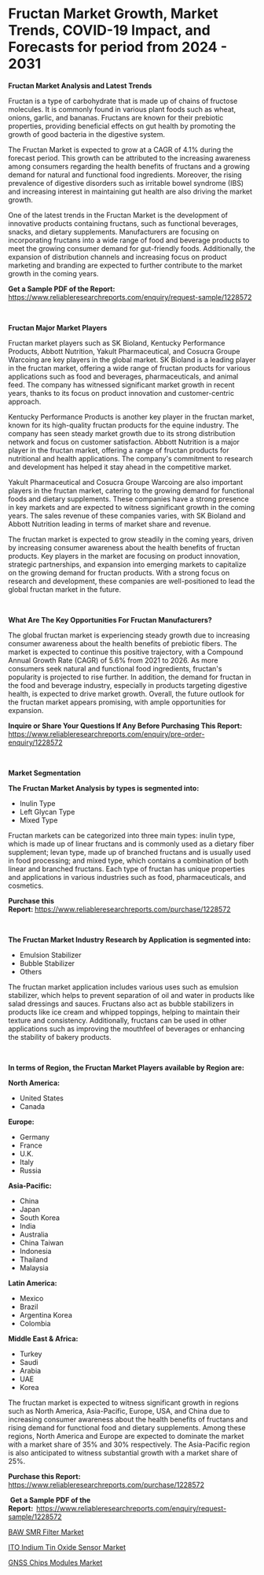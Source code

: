 <p><h1>Fructan Market Growth, Market Trends, COVID-19 Impact, and Forecasts for period from 2024 - 2031</h1></p><p><strong>Fructan Market Analysis and Latest Trends</strong></p>
<p><p>Fructan is a type of carbohydrate that is made up of chains of fructose molecules. It is commonly found in various plant foods such as wheat, onions, garlic, and bananas. Fructans are known for their prebiotic properties, providing beneficial effects on gut health by promoting the growth of good bacteria in the digestive system.</p><p>The Fructan Market is expected to grow at a CAGR of 4.1% during the forecast period. This growth can be attributed to the increasing awareness among consumers regarding the health benefits of fructans and a growing demand for natural and functional food ingredients. Moreover, the rising prevalence of digestive disorders such as irritable bowel syndrome (IBS) and increasing interest in maintaining gut health are also driving the market growth.</p><p>One of the latest trends in the Fructan Market is the development of innovative products containing fructans, such as functional beverages, snacks, and dietary supplements. Manufacturers are focusing on incorporating fructans into a wide range of food and beverage products to meet the growing consumer demand for gut-friendly foods. Additionally, the expansion of distribution channels and increasing focus on product marketing and branding are expected to further contribute to the market growth in the coming years.</p></p>
<p><strong>Get a Sample PDF of the Report:&nbsp;</strong> <a href="https://www.reliableresearchreports.com/enquiry/request-sample/1228572">https://www.reliableresearchreports.com/enquiry/request-sample/1228572</a></p>
<p>&nbsp;</p>
<p><strong>Fructan Major Market Players</strong></p>
<p><p>Fructan market players such as SK Bioland, Kentucky Performance Products, Abbott Nutrition, Yakult Pharmaceutical, and Cosucra Groupe Warcoing are key players in the global market. SK Bioland is a leading player in the fructan market, offering a wide range of fructan products for various applications such as food and beverages, pharmaceuticals, and animal feed. The company has witnessed significant market growth in recent years, thanks to its focus on product innovation and customer-centric approach.</p><p>Kentucky Performance Products is another key player in the fructan market, known for its high-quality fructan products for the equine industry. The company has seen steady market growth due to its strong distribution network and focus on customer satisfaction. Abbott Nutrition is a major player in the fructan market, offering a range of fructan products for nutritional and health applications. The company's commitment to research and development has helped it stay ahead in the competitive market.</p><p>Yakult Pharmaceutical and Cosucra Groupe Warcoing are also important players in the fructan market, catering to the growing demand for functional foods and dietary supplements. These companies have a strong presence in key markets and are expected to witness significant growth in the coming years. The sales revenue of these companies varies, with SK Bioland and Abbott Nutrition leading in terms of market share and revenue.</p><p>The fructan market is expected to grow steadily in the coming years, driven by increasing consumer awareness about the health benefits of fructan products. Key players in the market are focusing on product innovation, strategic partnerships, and expansion into emerging markets to capitalize on the growing demand for fructan products. With a strong focus on research and development, these companies are well-positioned to lead the global fructan market in the future.</p></p>
<p>&nbsp;</p>
<p><strong>What Are The Key Opportunities For Fructan Manufacturers?</strong></p>
<p><p>The global fructan market is experiencing steady growth due to increasing consumer awareness about the health benefits of prebiotic fibers. The market is expected to continue this positive trajectory, with a Compound Annual Growth Rate (CAGR) of 5.6% from 2021 to 2026. As more consumers seek natural and functional food ingredients, fructan's popularity is projected to rise further. In addition, the demand for fructan in the food and beverage industry, especially in products targeting digestive health, is expected to drive market growth. Overall, the future outlook for the fructan market appears promising, with ample opportunities for expansion.</p></p>
<p><strong>Inquire or Share Your Questions If Any Before Purchasing This Report:</strong> <a href="https://www.reliableresearchreports.com/enquiry/pre-order-enquiry/1228572">https://www.reliableresearchreports.com/enquiry/pre-order-enquiry/1228572</a></p>
<p>&nbsp;</p>
<p><strong>Market Segmentation</strong></p>
<p><strong>The Fructan Market Analysis by types is segmented into:</strong></p>
<p><ul><li>Inulin Type</li><li>Left Glycan Type</li><li>Mixed Type</li></ul></p>
<p><p>Fructan markets can be categorized into three main types: inulin type, which is made up of linear fructans and is commonly used as a dietary fiber supplement; levan type, made up of branched fructans and is usually used in food processing; and mixed type, which contains a combination of both linear and branched fructans. Each type of fructan has unique properties and applications in various industries such as food, pharmaceuticals, and cosmetics.</p></p>
<p><strong>Purchase this Report:&nbsp;</strong><a href="https://www.reliableresearchreports.com/purchase/1228572">https://www.reliableresearchreports.com/purchase/1228572</a></p>
<p>&nbsp;</p>
<p><strong>The Fructan Market Industry Research by Application is segmented into:</strong></p>
<p><ul><li>Emulsion Stabilizer</li><li>Bubble Stabilizer</li><li>Others</li></ul></p>
<p><p>The fructan market application includes various uses such as emulsion stabilizer, which helps to prevent separation of oil and water in products like salad dressings and sauces. Fructans also act as bubble stabilizers in products like ice cream and whipped toppings, helping to maintain their texture and consistency. Additionally, fructans can be used in other applications such as improving the mouthfeel of beverages or enhancing the stability of bakery products.</p></p>
<p>&nbsp;</p>
<p><strong>In terms of Region, the Fructan Market Players available by Region are:</strong></p>
<p>
    <p> <strong> North America: </strong>
        <ul>
            <li>United States</li>
            <li>Canada</li>
        </ul>
        </p> 
    <p> <strong> Europe: </strong>
        <ul>
            <li>Germany</li>
            <li>France</li>
            <li>U.K.</li>
            <li>Italy</li>
            <li>Russia</li>
        </ul>
        </p> 
    <p> <strong> Asia-Pacific: </strong>
        <ul>
            <li>China</li>
            <li>Japan</li>
            <li>South Korea</li>
            <li>India</li>
            <li>Australia</li>
            <li>China Taiwan</li>
            <li>Indonesia</li>
            <li>Thailand</li>
            <li>Malaysia</li>
        </ul>
        </p> 
    <p> <strong> Latin America: </strong>
        <ul>
            <li>Mexico</li>
            <li>Brazil</li>
            <li>Argentina Korea</li>
            <li>Colombia</li>
        </ul>
        </p> 
    <p> <strong> Middle East & Africa: </strong>
        <ul>
            <li>Turkey</li>
            <li>Saudi</li>
            <li>Arabia</li>
            <li>UAE</li>
            <li>Korea</li>
        </ul>
    </p>
    </p>
<p><p>The fructan market is expected to witness significant growth in regions such as North America, Asia-Pacific, Europe, USA, and China due to increasing consumer awareness about the health benefits of fructans and rising demand for functional food and dietary supplements. Among these regions, North America and Europe are expected to dominate the market with a market share of 35% and 30% respectively. The Asia-Pacific region is also anticipated to witness substantial growth with a market share of 25%.</p></p>
<p><strong>Purchase this Report: </strong><a href="https://www.reliableresearchreports.com/purchase/1228572">https://www.reliableresearchreports.com/purchase/1228572</a></p>
<p>&nbsp;<strong>Get a Sample PDF of the Report:&nbsp;&nbsp;</strong><a href="https://www.reliableresearchreports.com/enquiry/request-sample/1228572">https://www.reliableresearchreports.com/enquiry/request-sample/1228572</a></p>
<p><strong></strong></p>
<p><p><a href="https://view.publitas.com/reportprime-1/baw-smr-filter-market-size-and-growth-market-segmentation-regional-and-country-breakdowns-and-market-trends-for-period-from-2023-2030/">BAW SMR Filter Market</a></p><p><a href="https://view.publitas.com/reportprime-1/ito-indium-tin-oxide-sensor-market-size-and-examines-its-market-scope-with-a-primary-focus-on-growth-opportunities-and-forecasted-trends-spanning-from-2023-to-2030/">ITO Indium Tin Oxide Sensor Market</a></p><p><a href="https://view.publitas.com/reportprime-1/gnss-chips-modules-market-analysis-examines-its-scope-on-growth-opportunities-and-forecasted-trends-spanning-from-2023-to-2030/">GNSS Chips Modules Market</a></p></p>